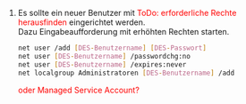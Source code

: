 1. Es sollte ein neuer Benutzer mit <span style="color:red">ToDo: erforderliche Rechte herausfinden</span> eingerichtet werden.  
   Dazu Eingabeaufforderung mit erhöhten Rechten starten.
   ```bash
   net user /add [DES-Benutzername] [DES-Passwort]
   net user [DES-Benutzername] /passwordchg:no
   net user [DES-Benutzername] /expires:never
   net localgroup Administratoren [DES-Benutzername] /add
   ```
   <span style="color:red">oder Managed Service Account?</span>